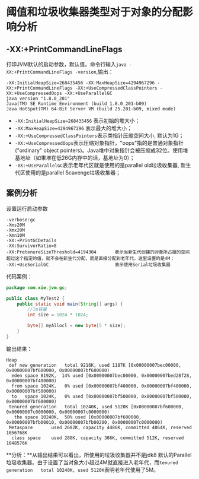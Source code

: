 # 阈值和垃圾收集器类型对于对象的分配影响分析

## -XX:+PrintCommandLineFlags

打印JVM默认的启动参数，默认值。命令行输入`java -XX:+PrintCommandLineFlags -version`,输出：

```no
-XX:InitialHeapSize=268435456 -XX:MaxHeapSize=4294967296 -XX:+PrintCommandLineFlags -XX:+UseCompressedClassPointers -XX:+UseCompressedOops -XX:+UseParallelGC
java version "1.8.0_201"
Java(TM) SE Runtime Environment (build 1.8.0_201-b09)
Java HotSpot(TM) 64-Bit Server VM (build 25.201-b09, mixed mode)
```

- `-XX:InitialHeapSize=268435456` 表示初始的堆大小；
- `-XX:MaxHeapSize=4294967296` 表示最大的堆大小；
- `-XX:+UseCompressedClassPointers`表示类指针压缩空间大小, 默认为1G；
- `-XX:+UseCompressedOops`表示压缩对象指针，"oops"指的是普通对象指针("ordinary" object pointers)。Java堆中对象指针会被压缩成32位。使用堆基地址（如果堆在低26G内存中的话，基地址为0）；
- `-XX:+UseParallelGC`表示老年代区就是使用的是parallel old垃圾收集器, 新生代区使用的是parallel Scavenge垃圾收集器；

## 案例分析

设置运行启动参数

```no
-verbose:gc
-Xms20M
-Xmx20M
-Xmn10M
-XX:+PrintGCDetails
-XX:SurvivorRatio=8
-XX:PretenureSizeThreshold=4194304       表示当新生代创建的对象所占据的空间超过这个指定的值，就不会在新生代分配，而是直接分配到老年代，这里设置的是4M；
-XX:+UseSerialGC                         表示使用Serial垃圾收集器
```

代码案例：

```java
package com.xie.jvm.gc;

public class MyTest2 {
    public static void main(String[] args) {
        //1m容量
        int size = 1024 * 1024;

        byte[] myAllocl = new byte[5 * size];
    }
}
```

输出结果：

```no
Heap
 def new generation   total 9216K, used 1187K [0x00000007bec00000, 0x00000007bf600000, 0x00000007bf600000)
  eden space 8192K,  14% used [0x00000007bec00000, 0x00000007bed28f28, 0x00000007bf400000)
  from space 1024K,   0% used [0x00000007bf400000, 0x00000007bf400000, 0x00000007bf500000)
  to   space 1024K,   0% used [0x00000007bf500000, 0x00000007bf500000, 0x00000007bf600000)
 tenured generation   total 10240K, used 5120K [0x00000007bf600000, 0x00000007c0000000, 0x00000007c0000000)
   the space 10240K,  50% used [0x00000007bf600000, 0x00000007bfb00010, 0x00000007bfb00200, 0x00000007c0000000)
 Metaspace       used 2682K, capacity 4486K, committed 4864K, reserved 1056768K
  class space    used 288K, capacity 386K, committed 512K, reserved 1048576K
```

**分析：**从输出结果可以看出，所使用的垃圾收集器并不是jdk8 默认的Parallel垃圾收集器。由于设置了当对象大小超过4M就直接进入老年代，而`tenured generation   total 10240K, used 5120K`表明老年代使用了5M。
